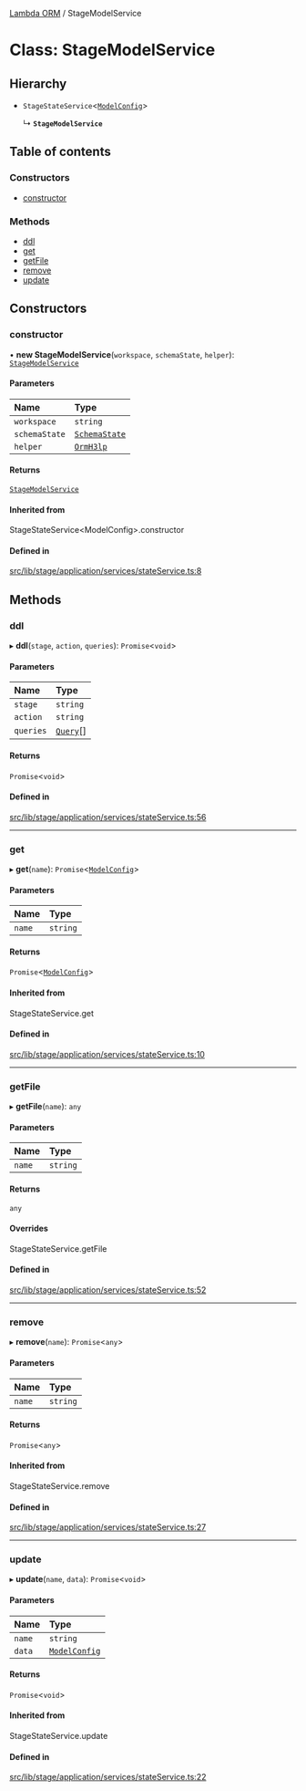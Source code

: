 [Lambda ORM](../README.md) / StageModelService

# Class: StageModelService

## Hierarchy

- `StageStateService`\<[`ModelConfig`](../interfaces/ModelConfig.md)\>

  ↳ **`StageModelService`**

## Table of contents

### Constructors

- [constructor](StageModelService.md#constructor)

### Methods

- [ddl](StageModelService.md#ddl)
- [get](StageModelService.md#get)
- [getFile](StageModelService.md#getfile)
- [remove](StageModelService.md#remove)
- [update](StageModelService.md#update)

## Constructors

### constructor

• **new StageModelService**(`workspace`, `schemaState`, `helper`): [`StageModelService`](StageModelService.md)

#### Parameters

| Name | Type |
| :------ | :------ |
| `workspace` | `string` |
| `schemaState` | [`SchemaState`](SchemaState.md) |
| `helper` | [`OrmH3lp`](OrmH3lp.md) |

#### Returns

[`StageModelService`](StageModelService.md)

#### Inherited from

StageStateService\<ModelConfig\>.constructor

#### Defined in

[src/lib/stage/application/services/stateService.ts:8](https://github.com/lambda-orm/lambdaorm/blob/9f602cbc/src/lib/stage/application/services/stateService.ts#L8)

## Methods

### ddl

▸ **ddl**(`stage`, `action`, `queries`): `Promise`\<`void`\>

#### Parameters

| Name | Type |
| :------ | :------ |
| `stage` | `string` |
| `action` | `string` |
| `queries` | [`Query`](Query.md)[] |

#### Returns

`Promise`\<`void`\>

#### Defined in

[src/lib/stage/application/services/stateService.ts:56](https://github.com/lambda-orm/lambdaorm/blob/9f602cbc/src/lib/stage/application/services/stateService.ts#L56)

___

### get

▸ **get**(`name`): `Promise`\<[`ModelConfig`](../interfaces/ModelConfig.md)\>

#### Parameters

| Name | Type |
| :------ | :------ |
| `name` | `string` |

#### Returns

`Promise`\<[`ModelConfig`](../interfaces/ModelConfig.md)\>

#### Inherited from

StageStateService.get

#### Defined in

[src/lib/stage/application/services/stateService.ts:10](https://github.com/lambda-orm/lambdaorm/blob/9f602cbc/src/lib/stage/application/services/stateService.ts#L10)

___

### getFile

▸ **getFile**(`name`): `any`

#### Parameters

| Name | Type |
| :------ | :------ |
| `name` | `string` |

#### Returns

`any`

#### Overrides

StageStateService.getFile

#### Defined in

[src/lib/stage/application/services/stateService.ts:52](https://github.com/lambda-orm/lambdaorm/blob/9f602cbc/src/lib/stage/application/services/stateService.ts#L52)

___

### remove

▸ **remove**(`name`): `Promise`\<`any`\>

#### Parameters

| Name | Type |
| :------ | :------ |
| `name` | `string` |

#### Returns

`Promise`\<`any`\>

#### Inherited from

StageStateService.remove

#### Defined in

[src/lib/stage/application/services/stateService.ts:27](https://github.com/lambda-orm/lambdaorm/blob/9f602cbc/src/lib/stage/application/services/stateService.ts#L27)

___

### update

▸ **update**(`name`, `data`): `Promise`\<`void`\>

#### Parameters

| Name | Type |
| :------ | :------ |
| `name` | `string` |
| `data` | [`ModelConfig`](../interfaces/ModelConfig.md) |

#### Returns

`Promise`\<`void`\>

#### Inherited from

StageStateService.update

#### Defined in

[src/lib/stage/application/services/stateService.ts:22](https://github.com/lambda-orm/lambdaorm/blob/9f602cbc/src/lib/stage/application/services/stateService.ts#L22)
